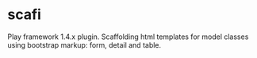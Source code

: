 # scafi

Play framework 1.4.x plugin. Scaffolding html templates for model classes using bootstrap markup: form, detail and table.
